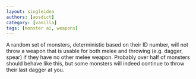 ```yaml
---
layout: singleidea
authors: [aosdict]
category: [vanilla]
tags: [monster ai, weapons]
---
```

A random set of monsters, deterministic based on their ID number, will not throw
a weapon that is usable for both melee and throwing (e.g. dagger, spear) if they
have no other melee weapon. Probably over half of monsters should behave like
this, but some monsters will indeed continue to throw their last dagger at you.

